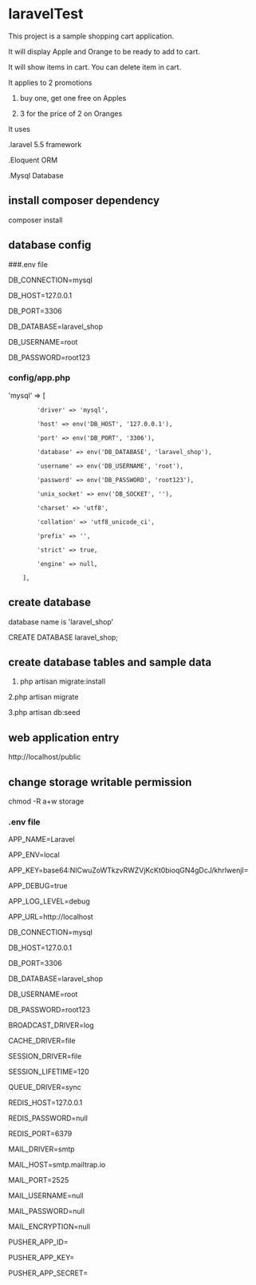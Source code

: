 # laravelTest
This project is a sample shopping cart application.

It will display Apple and Orange to be ready to add to cart.

It will show items in cart. You can delete item in cart.

It applies to 2 promotions

  1. buy one, get one free on Apples

  2. 3 for the price of 2 on Oranges

It uses 

  .laravel 5.5 framework 
  
  .Eloquent ORM
  
  .Mysql Database

## install composer dependency

composer install  

## database config
  ###.env file 
  
DB_CONNECTION=mysql

DB_HOST=127.0.0.1

DB_PORT=3306

DB_DATABASE=laravel_shop

DB_USERNAME=root

DB_PASSWORD=root123

  ### config/app.php
'mysql' => [

            'driver' => 'mysql',
            
            'host' => env('DB_HOST', '127.0.0.1'),
            
            'port' => env('DB_PORT', '3306'),
            
            'database' => env('DB_DATABASE', 'laravel_shop'),
            
            'username' => env('DB_USERNAME', 'root'),
            
            'password' => env('DB_PASSWORD', 'root123'),
            
            'unix_socket' => env('DB_SOCKET', ''),
            
            'charset' => 'utf8',
            
            'collation' => 'utf8_unicode_ci',
            
            'prefix' => '',
            
            'strict' => true,
            
            'engine' => null,
            
        ],

## create database
  database name is 'laravel_shop'
  
  CREATE DATABASE laravel_shop;

## create database tables and sample data

  1. php artisan migrate:install
  
  2.php artisan migrate
  
  3.php artisan db:seed
  
## web application entry

http://localhost/public

## change storage writable permission

chmod -R a+w storage

### .env file
APP_NAME=Laravel

APP_ENV=local

APP_KEY=base64:NICwuZoWTkzvRWZVjKcKt0bioqGN4gDcJ/khrlwenjI=

APP_DEBUG=true

APP_LOG_LEVEL=debug

APP_URL=http://localhost


DB_CONNECTION=mysql

DB_HOST=127.0.0.1

DB_PORT=3306

DB_DATABASE=laravel_shop

DB_USERNAME=root

DB_PASSWORD=root123


BROADCAST_DRIVER=log

CACHE_DRIVER=file

SESSION_DRIVER=file

SESSION_LIFETIME=120

QUEUE_DRIVER=sync


REDIS_HOST=127.0.0.1

REDIS_PASSWORD=null

REDIS_PORT=6379

MAIL_DRIVER=smtp

MAIL_HOST=smtp.mailtrap.io

MAIL_PORT=2525

MAIL_USERNAME=null

MAIL_PASSWORD=null

MAIL_ENCRYPTION=null

PUSHER_APP_ID=

PUSHER_APP_KEY=

PUSHER_APP_SECRET=

